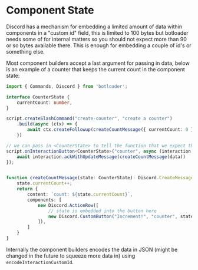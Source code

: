 # Component State

Discord has a mechanism for embedding a limited amount of data within components in a "custom id" field, this is limited to 100 bytes but botloader needs some of for internal matters so you should not expect more than 90 or so bytes available there. This is enough for embedding a couple of id's or something else.

Most component builders accept a last argument for passing in data, below is an example of a counter that keeps the current count in the component state:

```ts
import { Commands, Discord } from 'botloader';

interface CounterState {
    currentCount: number,
}

script.createSlashCommand("create-counter", "create a counter")
    .build(async (ctx) => {
        await ctx.createFollowup(createCountMessage({ currentCount: 0 }));
    })

// we can pass in <CounterState> to tell the function that we expect the data to have the `CounterState` structure
script.onInteractionButton<CounterState>("counter", async (interaction, data) => {
    await interaction.ackWithUpdateMessage(createCountMessage(data))
});


function createCountMessage(state: CounterState): Discord.CreateMessageFields {
    state.currentCount++;
    return {
        content: `count: ${state.currentCount}`,
        components: [
            new Discord.ActionRow([
                // state is embedded into the button here
                new Discord.CustomButton("Increment!", "counter", state).setStyle("Primary"),
            ]),
        ]
    }
}
```

Internally the component builders encodes the data in JSON (might be changed in the future to squeeze more data in) using `encodeInteractionCustomId`.